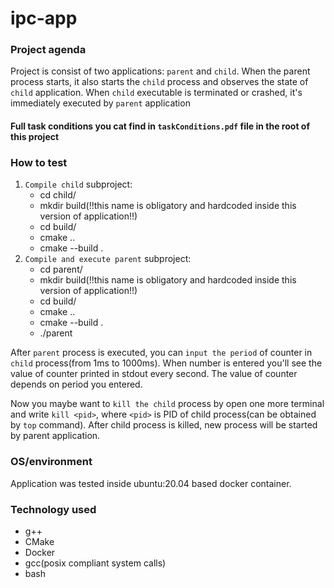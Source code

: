 # ipc-app

### Project agenda
Project is consist of two applications: `parent` and `child`. When the parent process
starts, it also starts the `child` process and observes the state of `child` application.
When `child` executable is terminated or crashed, it's immediately executed by `parent` application 

#### Full task conditions you cat find in `taskConditions.pdf` file in the root of this project

### How to test
1. `Compile child` subproject:
   - cd child/
   - mkdir build(!!this name is obligatory and hardcoded inside this version of application!!)
   - cd build/
   - cmake ..
   - cmake --build .
2. `Compile and execute parent` subproject:
    - cd parent/
    - mkdir build(!!this name is obligatory and hardcoded inside this version of application!!)
    - cd build/
    - cmake ..
    - cmake --build .
    - ./parent

After `parent` process is executed, you can `input the period` of counter in `child` process(from 1ms to 1000ms). 
When number is entered you'll see the value of counter printed in stdout every second. The value of counter depends on period you entered.

Now you maybe want to `kill the child` process by open one more terminal and write `kill <pid>`, where `<pid>` is PID of child process(can be obtained by `top` command).
After child process is killed, new process will be started by parent application.

### OS/environment
Application was tested inside ubuntu:20.04 based docker container.

### Technology used
- g++
- CMake
- Docker
- gcc(posix compliant system calls)
- bash
    

